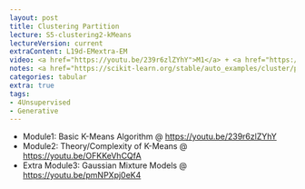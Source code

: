 ```yaml
---
layout: post
title: Clustering Partition
lecture: S5-clustering2-kMeans
lectureVersion: current
extraContent: L19d-EMextra-EM
video: <a href="https://youtu.be/239r6zlZYhY">M1</a> + <a href="https://youtu.be/OFKKeVhCQfA">M2</a> 
notes: <a href="https://scikit-learn.org/stable/auto_examples/cluster/plot_cluster_comparison.html"> compare clusterings </a> 
categories: tabular
extra: true
tags:
- 4Unsupervised
- Generative
---
```


- Module1: Basic K-Means Algorithm @ https://youtu.be/239r6zlZYhY 
- Module2: Theory/Complexity of K-Means @ https://youtu.be/OFKKeVhCQfA
- Extra Module3: Gaussian Mixture Models @ https://youtu.be/pmNPXpj0eK4